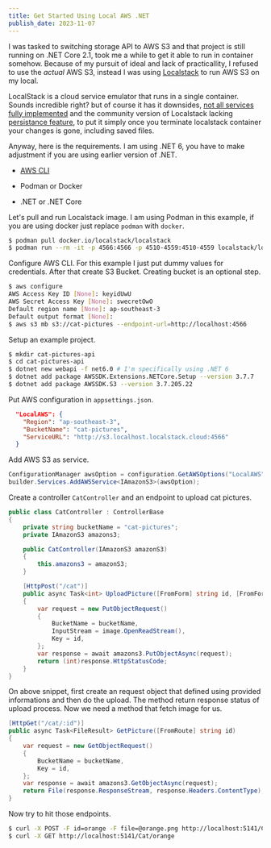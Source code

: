 ```yaml
---
title: Get Started Using Local AWS .NET
publish_date: 2023-11-07
---
```


I was tasked to switching storage API to AWS S3 and that project is still running on .NET Core 2.1, took me a while to get it able to run in container somehow. Because of my pursuit of ideal and lack of practicallity, I refused to use the _actual_ AWS S3, instead I was using [Localstack](https://localstack.cloud/) to run AWS S3 on my local. 

LocalStack is a cloud service emulator that runs in a single container. Sounds incredible right? but of course it has it downsides, [not all services fully implemented](https://docs.localstack.cloud/user-guide/aws/feature-coverage/) and the community version of Localstack lacking [persistance feature](https://docs.localstack.cloud/references/persistence-mechanism/), to put it simply once you terminate localstack container your changes is gone, including saved files.

Anyway, here is the requirements. I am using .NET 6, you have to make adjustment if you are using earlier version of .NET.

- [AWS CLI](https://aws.amazon.com/cli/)

- Podman or Docker

- .NET or .NET Core

Let's pull and run Localstack image. I am using Podman in this example, if you are using docker just replace `podman` with `docker`.

```bash
$ podman pull docker.io/localstack/localstack
$ podman run --rm -it -p 4566:4566 -p 4510-4559:4510-4559 localstack/localstack
```

Configure AWS CLI. For this example I just  put dummy values for credentials. After that create S3 Bucket. Creating bucket is an optional step.

```bash
$ aws configure
AWS Access Key ID [None]: keyidUwU
AWS Secret Access Key [None]: swecretOwO
Default region name [None]: ap-southeast-3
Default output format [None]: 
$ aws s3 mb s3://cat-pictures --endpoint-url=http://localhost:4566
```

Setup an example project.

```bash
$ mkdir cat-pictures-api
$ cd cat-pictures-api
$ dotnet new webapi -f net6.0 # I'm specifically using .NET 6
$ dotnet add package AWSSDK.Extensions.NETCore.Setup --version 3.7.7
$ dotnet add package AWSSDK.S3 --version 3.7.205.22
```

Put AWS configuration in `appsettings.json`.

```json
  "LocalAWS": {
    "Region": "ap-southeast-3",
    "BucketName": "cat-pictures",
    "ServiceURL": "http://s3.localhost.localstack.cloud:4566"
  }
```

Add AWS S3 as service.

```csharp
ConfigurationManager awsOption = configuration.GetAWSOptions("LocalAWS");
builder.Services.AddAWSService<IAmazonS3>(awsOption);
```

Create a controller `CatController` and an endpoint to upload cat pictures.

```csharp
public class CatController : ControllerBase
{
    private string bucketName = "cat-pictures";
    private IAmazonS3 amazons3;

    public CatController(IAmazonS3 amazonS3)
    {
        this.amazons3 = amazonS3;
    }

    [HttpPost("/cat")]
    public async Task<int> UploadPicture([FromForm] string id, [FromForm] IFormFile file)
    {
        var request = new PutObjectRequest()
        {
            BucketName = bucketName,
            InputStream = image.OpenReadStream(),
            Key = id,
        };
        var response = await amazons3.PutObjectAsync(request);
        return (int)response.HttpStatusCode;
    }
}
```

On above snippet, first create an request object that defined using provided informations and then do the upload. The method return response status of upload process. Now we need a method that fetch image for us.

```csharp
[HttpGet("/cat/:id")]
public async Task<FileResult> GetPicture([FromRoute] string id)
{
    var request = new GetObjectRequest()
    {
        BucketName = bucketName,
        Key = id,
    };
    var response = await amazons3.GetObjectAsync(request);
    return File(response.ResponseStream, response.Headers.ContentType);
}
```

Now try to hit those endpoints.

```bash
$ curl -X POST -F id=orange -F file=@orange.png http://localhost:5141/Cat
$ curl -X GET http://localhost:5141/Cat/orange
```